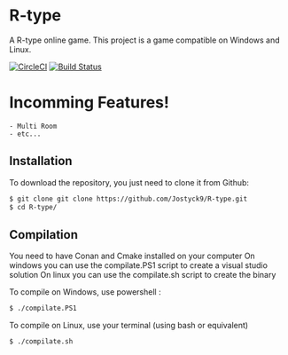 # R-type
A R-type online game. This project is a game compatible on Windows and Linux.

[![CircleCI](https://circleci.com/gh/Jostyck9/R-type/tree/master.svg?style=svg)](https://circleci.com/gh/Jostyck9/R-type/tree/master)
[![Build Status](https://travis-ci.com/Jostyck9/R-type.svg?branch=master)](https://travis-ci.com/Jostyck9/R-type)

# Incomming Features!

    - Multi Room
    - etc...

## Installation

To download the repository, you just need to clone it from Github:

```sh
$ git clone git clone https://github.com/Jostyck9/R-type.git
$ cd R-type/
```

## Compilation
You need to have Conan and Cmake installed on your computer
On windows you can use the compilate.PS1 script to create a visual studio solution
On linux you can use the compilate.sh script to create the binary

To compile on Windows, use powershell :

```sh
$ ./compilate.PS1
```

To compile on Linux, use your terminal (using bash or equivalent)

```sh
$ ./compilate.sh
```
